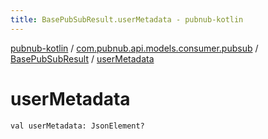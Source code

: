```yaml
---
title: BasePubSubResult.userMetadata - pubnub-kotlin
---
```


[pubnub-kotlin](../../index.html) / [com.pubnub.api.models.consumer.pubsub](../index.html) / [BasePubSubResult](index.html) / [userMetadata](./user-metadata.html)

# userMetadata

`val userMetadata: JsonElement?`